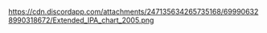 https://cdn.discordapp.com/attachments/247135634265735168/699906328990318672/Extended_IPA_chart_2005.png
